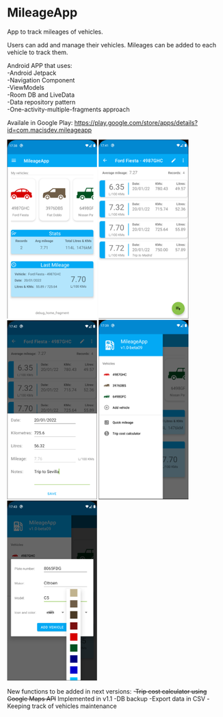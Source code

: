 # MileageApp
App to track mileages of vehicles.

Users can add and manage their vehicles. Mileages can be added to each vehicle to track them.

Android APP that uses:  
-Android Jetpack  
-Navigation Component  
-ViewModels  
-Room DB and LiveData  
-Data repository pattern  
-One-activity-multiple-fragments approach  


Availale in Google Play: https://play.google.com/store/apps/details?id=com.macisdev.mileageapp

<img src="https://github.com/miguelamacias/MileageApp/blob/master/home_fragment.png" alt="drawing" width="210"/> <img src="https://github.com/miguelamacias/MileageApp/blob/master/mileage_list.png" alt="drawing" width="210"/>
<img src="https://github.com/miguelamacias/MileageApp/blob/master/add_mileage.png" alt="drawing" width="210"/> <img src="https://github.com/miguelamacias/MileageApp/blob/master/main_menu.png" alt="drawing" width="210"/>
<img src="https://github.com/miguelamacias/MileageApp/blob/master/add_vehicle.png" alt="drawing" width="210"/>


New functions to be added in next versions: 
-~~Trip cost calculator using Google Maps API~~ Implemented in v1.1
-DB backup
-Export data in CSV
-Keeping track of vehicles maintenance
